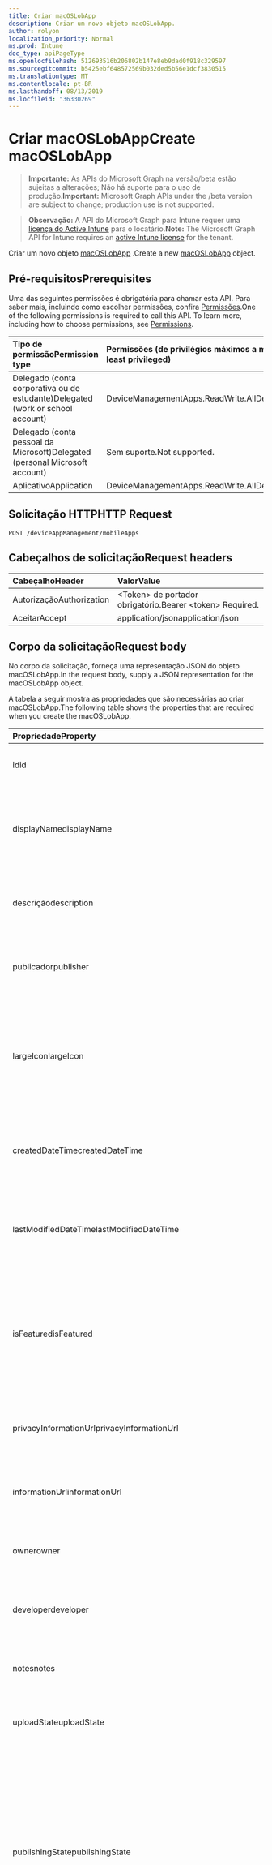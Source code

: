 ```yaml
---
title: Criar macOSLobApp
description: Criar um novo objeto macOSLobApp.
author: rolyon
localization_priority: Normal
ms.prod: Intune
doc_type: apiPageType
ms.openlocfilehash: 512693516b206802b147e8eb9dad0f918c329597
ms.sourcegitcommit: b5425ebf648572569b032ded5b56e1dcf3830515
ms.translationtype: MT
ms.contentlocale: pt-BR
ms.lasthandoff: 08/13/2019
ms.locfileid: "36330269"
---
```

# <a name="create-macoslobapp"></a><span data-ttu-id="02302-103">Criar macOSLobApp</span><span class="sxs-lookup"><span data-stu-id="02302-103">Create macOSLobApp</span></span>

> <span data-ttu-id="02302-104">**Importante:** As APIs do Microsoft Graph na versão/beta estão sujeitas a alterações; Não há suporte para o uso de produção.</span><span class="sxs-lookup"><span data-stu-id="02302-104">**Important:** Microsoft Graph APIs under the /beta version are subject to change; production use is not supported.</span></span>

> <span data-ttu-id="02302-105">**Observação:** A API do Microsoft Graph para Intune requer uma [licença do Active Intune](https://go.microsoft.com/fwlink/?linkid=839381) para o locatário.</span><span class="sxs-lookup"><span data-stu-id="02302-105">**Note:** The Microsoft Graph API for Intune requires an [active Intune license](https://go.microsoft.com/fwlink/?linkid=839381) for the tenant.</span></span>

<span data-ttu-id="02302-106">Criar um novo objeto [macOSLobApp](../resources/intune-apps-macoslobapp.md) .</span><span class="sxs-lookup"><span data-stu-id="02302-106">Create a new [macOSLobApp](../resources/intune-apps-macoslobapp.md) object.</span></span>

## <a name="prerequisites"></a><span data-ttu-id="02302-107">Pré-requisitos</span><span class="sxs-lookup"><span data-stu-id="02302-107">Prerequisites</span></span>
<span data-ttu-id="02302-p101">Uma das seguintes permissões é obrigatória para chamar esta API. Para saber mais, incluindo como escolher permissões, confira [Permissões](/graph/permissions-reference).</span><span class="sxs-lookup"><span data-stu-id="02302-p101">One of the following permissions is required to call this API. To learn more, including how to choose permissions, see [Permissions](/graph/permissions-reference).</span></span>

|<span data-ttu-id="02302-110">Tipo de permissão</span><span class="sxs-lookup"><span data-stu-id="02302-110">Permission type</span></span>|<span data-ttu-id="02302-111">Permissões (de privilégios máximos a mínimos)</span><span class="sxs-lookup"><span data-stu-id="02302-111">Permissions (from most to least privileged)</span></span>|
|:---|:---|
|<span data-ttu-id="02302-112">Delegado (conta corporativa ou de estudante)</span><span class="sxs-lookup"><span data-stu-id="02302-112">Delegated (work or school account)</span></span>|<span data-ttu-id="02302-113">DeviceManagementApps.ReadWrite.All</span><span class="sxs-lookup"><span data-stu-id="02302-113">DeviceManagementApps.ReadWrite.All</span></span>|
|<span data-ttu-id="02302-114">Delegado (conta pessoal da Microsoft)</span><span class="sxs-lookup"><span data-stu-id="02302-114">Delegated (personal Microsoft account)</span></span>|<span data-ttu-id="02302-115">Sem suporte.</span><span class="sxs-lookup"><span data-stu-id="02302-115">Not supported.</span></span>|
|<span data-ttu-id="02302-116">Aplicativo</span><span class="sxs-lookup"><span data-stu-id="02302-116">Application</span></span>|<span data-ttu-id="02302-117">DeviceManagementApps.ReadWrite.All</span><span class="sxs-lookup"><span data-stu-id="02302-117">DeviceManagementApps.ReadWrite.All</span></span>|

## <a name="http-request"></a><span data-ttu-id="02302-118">Solicitação HTTP</span><span class="sxs-lookup"><span data-stu-id="02302-118">HTTP Request</span></span>
<!-- {
  "blockType": "ignored"
}
-->
``` http
POST /deviceAppManagement/mobileApps
```

## <a name="request-headers"></a><span data-ttu-id="02302-119">Cabeçalhos de solicitação</span><span class="sxs-lookup"><span data-stu-id="02302-119">Request headers</span></span>
|<span data-ttu-id="02302-120">Cabeçalho</span><span class="sxs-lookup"><span data-stu-id="02302-120">Header</span></span>|<span data-ttu-id="02302-121">Valor</span><span class="sxs-lookup"><span data-stu-id="02302-121">Value</span></span>|
|:---|:---|
|<span data-ttu-id="02302-122">Autorização</span><span class="sxs-lookup"><span data-stu-id="02302-122">Authorization</span></span>|<span data-ttu-id="02302-123">&lt;Token&gt; de portador obrigatório.</span><span class="sxs-lookup"><span data-stu-id="02302-123">Bearer &lt;token&gt; Required.</span></span>|
|<span data-ttu-id="02302-124">Aceitar</span><span class="sxs-lookup"><span data-stu-id="02302-124">Accept</span></span>|<span data-ttu-id="02302-125">application/json</span><span class="sxs-lookup"><span data-stu-id="02302-125">application/json</span></span>|

## <a name="request-body"></a><span data-ttu-id="02302-126">Corpo da solicitação</span><span class="sxs-lookup"><span data-stu-id="02302-126">Request body</span></span>
<span data-ttu-id="02302-127">No corpo da solicitação, forneça uma representação JSON do objeto macOSLobApp.</span><span class="sxs-lookup"><span data-stu-id="02302-127">In the request body, supply a JSON representation for the macOSLobApp object.</span></span>

<span data-ttu-id="02302-128">A tabela a seguir mostra as propriedades que são necessárias ao criar macOSLobApp.</span><span class="sxs-lookup"><span data-stu-id="02302-128">The following table shows the properties that are required when you create the macOSLobApp.</span></span>

|<span data-ttu-id="02302-129">Propriedade</span><span class="sxs-lookup"><span data-stu-id="02302-129">Property</span></span>|<span data-ttu-id="02302-130">Tipo</span><span class="sxs-lookup"><span data-stu-id="02302-130">Type</span></span>|<span data-ttu-id="02302-131">Descrição</span><span class="sxs-lookup"><span data-stu-id="02302-131">Description</span></span>|
|:---|:---|:---|
|<span data-ttu-id="02302-132">id</span><span class="sxs-lookup"><span data-stu-id="02302-132">id</span></span>|<span data-ttu-id="02302-133">String</span><span class="sxs-lookup"><span data-stu-id="02302-133">String</span></span>|<span data-ttu-id="02302-134">Chave da entidade.</span><span class="sxs-lookup"><span data-stu-id="02302-134">Key of the entity.</span></span> <span data-ttu-id="02302-135">Herdado de [mobileApp](../resources/intune-apps-mobileapp.md)</span><span class="sxs-lookup"><span data-stu-id="02302-135">Inherited from [mobileApp](../resources/intune-apps-mobileapp.md)</span></span>|
|<span data-ttu-id="02302-136">displayName</span><span class="sxs-lookup"><span data-stu-id="02302-136">displayName</span></span>|<span data-ttu-id="02302-137">String</span><span class="sxs-lookup"><span data-stu-id="02302-137">String</span></span>|<span data-ttu-id="02302-138">O título do aplicativo importado ou definido pelo administrador.</span><span class="sxs-lookup"><span data-stu-id="02302-138">The admin provided or imported title of the app.</span></span> <span data-ttu-id="02302-139">Herdado de [mobileApp](../resources/intune-apps-mobileapp.md)</span><span class="sxs-lookup"><span data-stu-id="02302-139">Inherited from [mobileApp](../resources/intune-apps-mobileapp.md)</span></span>|
|<span data-ttu-id="02302-140">descrição</span><span class="sxs-lookup"><span data-stu-id="02302-140">description</span></span>|<span data-ttu-id="02302-141">String</span><span class="sxs-lookup"><span data-stu-id="02302-141">String</span></span>|<span data-ttu-id="02302-142">A descrição do aplicativo.</span><span class="sxs-lookup"><span data-stu-id="02302-142">The description of the app.</span></span> <span data-ttu-id="02302-143">Herdado de [mobileApp](../resources/intune-apps-mobileapp.md)</span><span class="sxs-lookup"><span data-stu-id="02302-143">Inherited from [mobileApp](../resources/intune-apps-mobileapp.md)</span></span>|
|<span data-ttu-id="02302-144">publicador</span><span class="sxs-lookup"><span data-stu-id="02302-144">publisher</span></span>|<span data-ttu-id="02302-145">String</span><span class="sxs-lookup"><span data-stu-id="02302-145">String</span></span>|<span data-ttu-id="02302-146">O publicador do aplicativo.</span><span class="sxs-lookup"><span data-stu-id="02302-146">The publisher of the app.</span></span> <span data-ttu-id="02302-147">Herdado de [mobileApp](../resources/intune-apps-mobileapp.md)</span><span class="sxs-lookup"><span data-stu-id="02302-147">Inherited from [mobileApp](../resources/intune-apps-mobileapp.md)</span></span>|
|<span data-ttu-id="02302-148">largeIcon</span><span class="sxs-lookup"><span data-stu-id="02302-148">largeIcon</span></span>|[<span data-ttu-id="02302-149">mimeContent</span><span class="sxs-lookup"><span data-stu-id="02302-149">mimeContent</span></span>](../resources/intune-shared-mimecontent.md)|<span data-ttu-id="02302-150">O ícone grande, a ser exibido nos detalhes do aplicativo e usado para o carregamento do ícone.</span><span class="sxs-lookup"><span data-stu-id="02302-150">The large icon, to be displayed in the app details and used for upload of the icon.</span></span> <span data-ttu-id="02302-151">Herdado de [mobileApp](../resources/intune-apps-mobileapp.md)</span><span class="sxs-lookup"><span data-stu-id="02302-151">Inherited from [mobileApp](../resources/intune-apps-mobileapp.md)</span></span>|
|<span data-ttu-id="02302-152">createdDateTime</span><span class="sxs-lookup"><span data-stu-id="02302-152">createdDateTime</span></span>|<span data-ttu-id="02302-153">DateTimeOffset</span><span class="sxs-lookup"><span data-stu-id="02302-153">DateTimeOffset</span></span>|<span data-ttu-id="02302-154">A data e a hora da criação do aplicativo.</span><span class="sxs-lookup"><span data-stu-id="02302-154">The date and time the app was created.</span></span> <span data-ttu-id="02302-155">Herdado de [mobileApp](../resources/intune-apps-mobileapp.md)</span><span class="sxs-lookup"><span data-stu-id="02302-155">Inherited from [mobileApp](../resources/intune-apps-mobileapp.md)</span></span>|
|<span data-ttu-id="02302-156">lastModifiedDateTime</span><span class="sxs-lookup"><span data-stu-id="02302-156">lastModifiedDateTime</span></span>|<span data-ttu-id="02302-157">DateTimeOffset</span><span class="sxs-lookup"><span data-stu-id="02302-157">DateTimeOffset</span></span>|<span data-ttu-id="02302-158">A data e a hora que o aplicativo foi modificado pela última vez.</span><span class="sxs-lookup"><span data-stu-id="02302-158">The date and time the app was last modified.</span></span> <span data-ttu-id="02302-159">Herdado de [mobileApp](../resources/intune-apps-mobileapp.md)</span><span class="sxs-lookup"><span data-stu-id="02302-159">Inherited from [mobileApp](../resources/intune-apps-mobileapp.md)</span></span>|
|<span data-ttu-id="02302-160">isFeatured</span><span class="sxs-lookup"><span data-stu-id="02302-160">isFeatured</span></span>|<span data-ttu-id="02302-161">Boolean</span><span class="sxs-lookup"><span data-stu-id="02302-161">Boolean</span></span>|<span data-ttu-id="02302-162">O valor que indica se o aplicativo está marcado como em destaque pelo administrador. Herdado de [mobileApp](../resources/intune-apps-mobileapp.md)</span><span class="sxs-lookup"><span data-stu-id="02302-162">The value indicating whether the app is marked as featured by the admin. Inherited from [mobileApp](../resources/intune-apps-mobileapp.md)</span></span>|
|<span data-ttu-id="02302-163">privacyInformationUrl</span><span class="sxs-lookup"><span data-stu-id="02302-163">privacyInformationUrl</span></span>|<span data-ttu-id="02302-164">String</span><span class="sxs-lookup"><span data-stu-id="02302-164">String</span></span>|<span data-ttu-id="02302-165">A URL da declaração de privacidade.</span><span class="sxs-lookup"><span data-stu-id="02302-165">The privacy statement Url.</span></span> <span data-ttu-id="02302-166">Herdado de [mobileApp](../resources/intune-apps-mobileapp.md)</span><span class="sxs-lookup"><span data-stu-id="02302-166">Inherited from [mobileApp](../resources/intune-apps-mobileapp.md)</span></span>|
|<span data-ttu-id="02302-167">informationUrl</span><span class="sxs-lookup"><span data-stu-id="02302-167">informationUrl</span></span>|<span data-ttu-id="02302-168">String</span><span class="sxs-lookup"><span data-stu-id="02302-168">String</span></span>|<span data-ttu-id="02302-169">A URL de informações adicionais.</span><span class="sxs-lookup"><span data-stu-id="02302-169">The more information Url.</span></span> <span data-ttu-id="02302-170">Herdado de [mobileApp](../resources/intune-apps-mobileapp.md)</span><span class="sxs-lookup"><span data-stu-id="02302-170">Inherited from [mobileApp](../resources/intune-apps-mobileapp.md)</span></span>|
|<span data-ttu-id="02302-171">owner</span><span class="sxs-lookup"><span data-stu-id="02302-171">owner</span></span>|<span data-ttu-id="02302-172">String</span><span class="sxs-lookup"><span data-stu-id="02302-172">String</span></span>|<span data-ttu-id="02302-173">O proprietário do conteúdo.</span><span class="sxs-lookup"><span data-stu-id="02302-173">The owner of the app.</span></span> <span data-ttu-id="02302-174">Herdado de [mobileApp](../resources/intune-apps-mobileapp.md)</span><span class="sxs-lookup"><span data-stu-id="02302-174">Inherited from [mobileApp](../resources/intune-apps-mobileapp.md)</span></span>|
|<span data-ttu-id="02302-175">developer</span><span class="sxs-lookup"><span data-stu-id="02302-175">developer</span></span>|<span data-ttu-id="02302-176">String</span><span class="sxs-lookup"><span data-stu-id="02302-176">String</span></span>|<span data-ttu-id="02302-177">O desenvolvedor do aplicativo.</span><span class="sxs-lookup"><span data-stu-id="02302-177">The developer of the app.</span></span> <span data-ttu-id="02302-178">Herdado de [mobileApp](../resources/intune-apps-mobileapp.md)</span><span class="sxs-lookup"><span data-stu-id="02302-178">Inherited from [mobileApp](../resources/intune-apps-mobileapp.md)</span></span>|
|<span data-ttu-id="02302-179">notes</span><span class="sxs-lookup"><span data-stu-id="02302-179">notes</span></span>|<span data-ttu-id="02302-180">String</span><span class="sxs-lookup"><span data-stu-id="02302-180">String</span></span>|<span data-ttu-id="02302-181">Anotações do aplicativo.</span><span class="sxs-lookup"><span data-stu-id="02302-181">Notes for the app.</span></span> <span data-ttu-id="02302-182">Herdado de [mobileApp](../resources/intune-apps-mobileapp.md)</span><span class="sxs-lookup"><span data-stu-id="02302-182">Inherited from [mobileApp](../resources/intune-apps-mobileapp.md)</span></span>|
|<span data-ttu-id="02302-183">uploadState</span><span class="sxs-lookup"><span data-stu-id="02302-183">uploadState</span></span>|<span data-ttu-id="02302-184">Int32</span><span class="sxs-lookup"><span data-stu-id="02302-184">Int32</span></span>|<span data-ttu-id="02302-185">O estado de upload.</span><span class="sxs-lookup"><span data-stu-id="02302-185">The upload state.</span></span> <span data-ttu-id="02302-186">Herdado de [mobileApp](../resources/intune-apps-mobileapp.md)</span><span class="sxs-lookup"><span data-stu-id="02302-186">Inherited from [mobileApp](../resources/intune-apps-mobileapp.md)</span></span>|
|<span data-ttu-id="02302-187">publishingState</span><span class="sxs-lookup"><span data-stu-id="02302-187">publishingState</span></span>|[<span data-ttu-id="02302-188">mobileAppPublishingState</span><span class="sxs-lookup"><span data-stu-id="02302-188">mobileAppPublishingState</span></span>](../resources/intune-apps-mobileapppublishingstate.md)|<span data-ttu-id="02302-189">O estado de publicação do aplicativo.</span><span class="sxs-lookup"><span data-stu-id="02302-189">The publishing state for the app.</span></span> <span data-ttu-id="02302-190">O aplicativo não pode ser assinado, a menos que ele seja publicado.</span><span class="sxs-lookup"><span data-stu-id="02302-190">The app cannot be assigned unless the app is published.</span></span> <span data-ttu-id="02302-191">Herdado de [mobileApp](../resources/intune-apps-mobileapp.md).</span><span class="sxs-lookup"><span data-stu-id="02302-191">Inherited from [mobileApp](../resources/intune-apps-mobileapp.md).</span></span> <span data-ttu-id="02302-192">Os valores possíveis são: `notPublished`, `processing`, `published`.</span><span class="sxs-lookup"><span data-stu-id="02302-192">Possible values are: `notPublished`, `processing`, `published`.</span></span>|
|<span data-ttu-id="02302-193">isAssigned</span><span class="sxs-lookup"><span data-stu-id="02302-193">isAssigned</span></span>|<span data-ttu-id="02302-194">Boolean</span><span class="sxs-lookup"><span data-stu-id="02302-194">Boolean</span></span>|<span data-ttu-id="02302-195">O valor que indica se o aplicativo é atribuído a pelo menos um grupo.</span><span class="sxs-lookup"><span data-stu-id="02302-195">The value indicating whether the app is assigned to at least one group.</span></span> <span data-ttu-id="02302-196">Herdado de [mobileApp](../resources/intune-apps-mobileapp.md)</span><span class="sxs-lookup"><span data-stu-id="02302-196">Inherited from [mobileApp](../resources/intune-apps-mobileapp.md)</span></span>|
|<span data-ttu-id="02302-197">roleScopeTagIds</span><span class="sxs-lookup"><span data-stu-id="02302-197">roleScopeTagIds</span></span>|<span data-ttu-id="02302-198">Coleção de cadeias de caracteres</span><span class="sxs-lookup"><span data-stu-id="02302-198">String collection</span></span>|<span data-ttu-id="02302-199">Lista de IDs de marca de escopo para este aplicativo móvel.</span><span class="sxs-lookup"><span data-stu-id="02302-199">List of scope tag ids for this mobile app.</span></span> <span data-ttu-id="02302-200">Herdado de [mobileApp](../resources/intune-apps-mobileapp.md)</span><span class="sxs-lookup"><span data-stu-id="02302-200">Inherited from [mobileApp](../resources/intune-apps-mobileapp.md)</span></span>|
|<span data-ttu-id="02302-201">dependentAppCount</span><span class="sxs-lookup"><span data-stu-id="02302-201">dependentAppCount</span></span>|<span data-ttu-id="02302-202">Int32</span><span class="sxs-lookup"><span data-stu-id="02302-202">Int32</span></span>|<span data-ttu-id="02302-203">O número total de dependências do aplicativo filho.</span><span class="sxs-lookup"><span data-stu-id="02302-203">The total number of dependencies the child app has.</span></span> <span data-ttu-id="02302-204">Herdado de [mobileApp](../resources/intune-apps-mobileapp.md)</span><span class="sxs-lookup"><span data-stu-id="02302-204">Inherited from [mobileApp](../resources/intune-apps-mobileapp.md)</span></span>|
|<span data-ttu-id="02302-205">committedContentVersion</span><span class="sxs-lookup"><span data-stu-id="02302-205">committedContentVersion</span></span>|<span data-ttu-id="02302-206">String</span><span class="sxs-lookup"><span data-stu-id="02302-206">String</span></span>|<span data-ttu-id="02302-207">A versão do conteúdo interno confirmado.</span><span class="sxs-lookup"><span data-stu-id="02302-207">The internal committed content version.</span></span> <span data-ttu-id="02302-208">Herdado de [mobileLobApp](../resources/intune-apps-mobilelobapp.md)</span><span class="sxs-lookup"><span data-stu-id="02302-208">Inherited from [mobileLobApp](../resources/intune-apps-mobilelobapp.md)</span></span>|
|<span data-ttu-id="02302-209">fileName</span><span class="sxs-lookup"><span data-stu-id="02302-209">fileName</span></span>|<span data-ttu-id="02302-210">String</span><span class="sxs-lookup"><span data-stu-id="02302-210">String</span></span>|<span data-ttu-id="02302-211">O nome do arquivo do aplicativo Lob principal.</span><span class="sxs-lookup"><span data-stu-id="02302-211">The name of the main Lob application file.</span></span> <span data-ttu-id="02302-212">Herdado de [mobileLobApp](../resources/intune-apps-mobilelobapp.md)</span><span class="sxs-lookup"><span data-stu-id="02302-212">Inherited from [mobileLobApp](../resources/intune-apps-mobilelobapp.md)</span></span>|
|<span data-ttu-id="02302-213">size</span><span class="sxs-lookup"><span data-stu-id="02302-213">size</span></span>|<span data-ttu-id="02302-214">Int64</span><span class="sxs-lookup"><span data-stu-id="02302-214">Int64</span></span>|<span data-ttu-id="02302-215">O tamanho total, incluindo todos os arquivos carregados.</span><span class="sxs-lookup"><span data-stu-id="02302-215">The total size, including all uploaded files.</span></span> <span data-ttu-id="02302-216">Herdado de [mobileLobApp](../resources/intune-apps-mobilelobapp.md)</span><span class="sxs-lookup"><span data-stu-id="02302-216">Inherited from [mobileLobApp](../resources/intune-apps-mobilelobapp.md)</span></span>|
|<span data-ttu-id="02302-217">bundleId</span><span class="sxs-lookup"><span data-stu-id="02302-217">bundleId</span></span>|<span data-ttu-id="02302-218">String</span><span class="sxs-lookup"><span data-stu-id="02302-218">String</span></span>|<span data-ttu-id="02302-219">A ID do pacote.</span><span class="sxs-lookup"><span data-stu-id="02302-219">The bundle id.</span></span>|
|<span data-ttu-id="02302-220">minimumSupportedOperatingSystem</span><span class="sxs-lookup"><span data-stu-id="02302-220">minimumSupportedOperatingSystem</span></span>|[<span data-ttu-id="02302-221">macOSMinimumOperatingSystem</span><span class="sxs-lookup"><span data-stu-id="02302-221">macOSMinimumOperatingSystem</span></span>](../resources/intune-apps-macosminimumoperatingsystem.md)|<span data-ttu-id="02302-222">O valor do sistema de operacional mínimo aplicável.</span><span class="sxs-lookup"><span data-stu-id="02302-222">The value for the minimum applicable operating system.</span></span>|
|<span data-ttu-id="02302-223">buildNumber</span><span class="sxs-lookup"><span data-stu-id="02302-223">buildNumber</span></span>|<span data-ttu-id="02302-224">String</span><span class="sxs-lookup"><span data-stu-id="02302-224">String</span></span>|<span data-ttu-id="02302-225">O número de compilação do aplicativo de linha de negócios (LoB) MacOS.</span><span class="sxs-lookup"><span data-stu-id="02302-225">The build number of MacOS Line of Business (LoB) app.</span></span>|
|<span data-ttu-id="02302-226">versionNumber</span><span class="sxs-lookup"><span data-stu-id="02302-226">versionNumber</span></span>|<span data-ttu-id="02302-227">String</span><span class="sxs-lookup"><span data-stu-id="02302-227">String</span></span>|<span data-ttu-id="02302-228">O número da versão do aplicativo de linha de negócios (LoB) MacOS.</span><span class="sxs-lookup"><span data-stu-id="02302-228">The version number of MacOS Line of Business (LoB) app.</span></span>|
|<span data-ttu-id="02302-229">childApps</span><span class="sxs-lookup"><span data-stu-id="02302-229">childApps</span></span>|<span data-ttu-id="02302-230">coleção [macOSLobChildApp](../resources/intune-apps-macoslobchildapp.md)</span><span class="sxs-lookup"><span data-stu-id="02302-230">[macOSLobChildApp](../resources/intune-apps-macoslobchildapp.md) collection</span></span>|<span data-ttu-id="02302-231">A lista de aplicativos neste pacote de pacotes</span><span class="sxs-lookup"><span data-stu-id="02302-231">The app list in this bundle package</span></span>|
|<span data-ttu-id="02302-232">identityVersion</span><span class="sxs-lookup"><span data-stu-id="02302-232">identityVersion</span></span>|<span data-ttu-id="02302-233">String</span><span class="sxs-lookup"><span data-stu-id="02302-233">String</span></span>|<span data-ttu-id="02302-234">A versão da identidade.</span><span class="sxs-lookup"><span data-stu-id="02302-234">The identity version.</span></span>|
|<span data-ttu-id="02302-235">md5HashChunkSize</span><span class="sxs-lookup"><span data-stu-id="02302-235">md5HashChunkSize</span></span>|<span data-ttu-id="02302-236">Int32</span><span class="sxs-lookup"><span data-stu-id="02302-236">Int32</span></span>|<span data-ttu-id="02302-237">O tamanho da parte do hash MD5</span><span class="sxs-lookup"><span data-stu-id="02302-237">The chunk size for MD5 hash</span></span>|
|<span data-ttu-id="02302-238">md5Hash</span><span class="sxs-lookup"><span data-stu-id="02302-238">md5Hash</span></span>|<span data-ttu-id="02302-239">Coleção de cadeias de caracteres</span><span class="sxs-lookup"><span data-stu-id="02302-239">String collection</span></span>|<span data-ttu-id="02302-240">Os códigos de hash MD5</span><span class="sxs-lookup"><span data-stu-id="02302-240">The MD5 hash codes</span></span>|
|<span data-ttu-id="02302-241">ignoreVersionDetection</span><span class="sxs-lookup"><span data-stu-id="02302-241">ignoreVersionDetection</span></span>|<span data-ttu-id="02302-242">Boolean</span><span class="sxs-lookup"><span data-stu-id="02302-242">Boolean</span></span>|<span data-ttu-id="02302-243">Um booliano para controlar se a versão do aplicativo será usada para detectar o aplicativo depois que ele for instalado em um dispositivo.</span><span class="sxs-lookup"><span data-stu-id="02302-243">A boolean to control whether the app's version will be used to detect the app after it is installed on a device.</span></span> <span data-ttu-id="02302-244">Defina isso como true para aplicativos de linha de negócios (LoB) de macOS que usam um recurso de autoatualização.</span><span class="sxs-lookup"><span data-stu-id="02302-244">Set this to true for macOS Line of Business (LoB) apps that use a self update feature.</span></span>|



## <a name="response"></a><span data-ttu-id="02302-245">Resposta</span><span class="sxs-lookup"><span data-stu-id="02302-245">Response</span></span>
<span data-ttu-id="02302-246">Se tiver êxito, este método retornará `201 Created` um código de resposta e um objeto [macOSLobApp](../resources/intune-apps-macoslobapp.md) no corpo da resposta.</span><span class="sxs-lookup"><span data-stu-id="02302-246">If successful, this method returns a `201 Created` response code and a [macOSLobApp](../resources/intune-apps-macoslobapp.md) object in the response body.</span></span>

## <a name="example"></a><span data-ttu-id="02302-247">Exemplo</span><span class="sxs-lookup"><span data-stu-id="02302-247">Example</span></span>

### <a name="request"></a><span data-ttu-id="02302-248">Solicitação</span><span class="sxs-lookup"><span data-stu-id="02302-248">Request</span></span>
<span data-ttu-id="02302-249">Este é um exemplo da solicitação.</span><span class="sxs-lookup"><span data-stu-id="02302-249">Here is an example of the request.</span></span>
``` http
POST https://graph.microsoft.com/beta/deviceAppManagement/mobileApps
Content-type: application/json
Content-length: 1574

{
  "@odata.type": "#microsoft.graph.macOSLobApp",
  "displayName": "Display Name value",
  "description": "Description value",
  "publisher": "Publisher value",
  "largeIcon": {
    "@odata.type": "microsoft.graph.mimeContent",
    "type": "Type value",
    "value": "dmFsdWU="
  },
  "isFeatured": true,
  "privacyInformationUrl": "https://example.com/privacyInformationUrl/",
  "informationUrl": "https://example.com/informationUrl/",
  "owner": "Owner value",
  "developer": "Developer value",
  "notes": "Notes value",
  "uploadState": 11,
  "publishingState": "processing",
  "isAssigned": true,
  "roleScopeTagIds": [
    "Role Scope Tag Ids value"
  ],
  "dependentAppCount": 1,
  "committedContentVersion": "Committed Content Version value",
  "fileName": "File Name value",
  "size": 4,
  "bundleId": "Bundle Id value",
  "minimumSupportedOperatingSystem": {
    "@odata.type": "microsoft.graph.macOSMinimumOperatingSystem",
    "v10_7": true,
    "v10_8": true,
    "v10_9": true,
    "v10_10": true,
    "v10_11": true,
    "v10_12": true,
    "v10_13": true
  },
  "buildNumber": "Build Number value",
  "versionNumber": "Version Number value",
  "childApps": [
    {
      "@odata.type": "microsoft.graph.macOSLobChildApp",
      "bundleId": "Bundle Id value",
      "buildNumber": "Build Number value",
      "versionNumber": "Version Number value"
    }
  ],
  "identityVersion": "Identity Version value",
  "md5HashChunkSize": 0,
  "md5Hash": [
    "Md5Hash value"
  ],
  "ignoreVersionDetection": true
}
```

### <a name="response"></a><span data-ttu-id="02302-250">Resposta</span><span class="sxs-lookup"><span data-stu-id="02302-250">Response</span></span>
<span data-ttu-id="02302-p123">Veja a seguir um exemplo da resposta. Observação: o objeto response mostrado aqui pode estar truncado por motivos de concisão. Todas as propriedades serão retornadas de uma chamada real.</span><span class="sxs-lookup"><span data-stu-id="02302-p123">Here is an example of the response. Note: The response object shown here may be truncated for brevity. All of the properties will be returned from an actual call.</span></span>
``` http
HTTP/1.1 201 Created
Content-Type: application/json
Content-Length: 1746

{
  "@odata.type": "#microsoft.graph.macOSLobApp",
  "id": "7be9250a-250a-7be9-0a25-e97b0a25e97b",
  "displayName": "Display Name value",
  "description": "Description value",
  "publisher": "Publisher value",
  "largeIcon": {
    "@odata.type": "microsoft.graph.mimeContent",
    "type": "Type value",
    "value": "dmFsdWU="
  },
  "createdDateTime": "2017-01-01T00:02:43.5775965-08:00",
  "lastModifiedDateTime": "2017-01-01T00:00:35.1329464-08:00",
  "isFeatured": true,
  "privacyInformationUrl": "https://example.com/privacyInformationUrl/",
  "informationUrl": "https://example.com/informationUrl/",
  "owner": "Owner value",
  "developer": "Developer value",
  "notes": "Notes value",
  "uploadState": 11,
  "publishingState": "processing",
  "isAssigned": true,
  "roleScopeTagIds": [
    "Role Scope Tag Ids value"
  ],
  "dependentAppCount": 1,
  "committedContentVersion": "Committed Content Version value",
  "fileName": "File Name value",
  "size": 4,
  "bundleId": "Bundle Id value",
  "minimumSupportedOperatingSystem": {
    "@odata.type": "microsoft.graph.macOSMinimumOperatingSystem",
    "v10_7": true,
    "v10_8": true,
    "v10_9": true,
    "v10_10": true,
    "v10_11": true,
    "v10_12": true,
    "v10_13": true
  },
  "buildNumber": "Build Number value",
  "versionNumber": "Version Number value",
  "childApps": [
    {
      "@odata.type": "microsoft.graph.macOSLobChildApp",
      "bundleId": "Bundle Id value",
      "buildNumber": "Build Number value",
      "versionNumber": "Version Number value"
    }
  ],
  "identityVersion": "Identity Version value",
  "md5HashChunkSize": 0,
  "md5Hash": [
    "Md5Hash value"
  ],
  "ignoreVersionDetection": true
}
```






